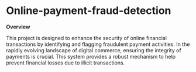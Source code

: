 # Online-payment-fraud-detection
**Overview**

This project is designed to enhance the security of online financial transactions by identifying and flagging fraudulent payment activities. In the rapidly evolving landscape of digital commerce, ensuring the integrity of payments is crucial. This system provides a robust mechanism to help prevent financial losses due to illicit transactions.
